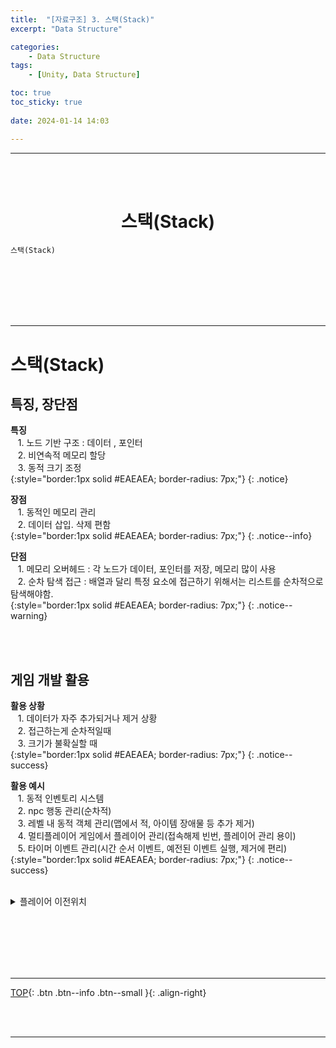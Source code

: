 ```yaml
---
title:  "[자료구조] 3. 스택(Stack)"
excerpt: "Data Structure"

categories:
    - Data Structure
tags:
    - [Unity, Data Structure]

toc: true
toc_sticky: true
 
date: 2024-01-14 14:03

---
```

- - -

<br><br>

<center><H1>  스택(Stack)  </H1></center>

`스택(Stack)`


<br><br><br><br><br>
- - - 

# 스택(Stack)

## 특징, 장단점
**특징**  
&nbsp;&nbsp; 1. 노드 기반 구조 : 데이터 , 포인터  
&nbsp;&nbsp; 2. 비연속적 메모리 할당  
&nbsp;&nbsp; 3. 동적 크기 조정  
{:style="border:1px solid #EAEAEA; border-radius: 7px;"}
{: .notice}  

**장점**  
&nbsp;&nbsp; 1. 동적인 메모리 관리  
&nbsp;&nbsp; 2. 데이터 삽입. 삭제 편함   
{:style="border:1px solid #EAEAEA; border-radius: 7px;"}
{: .notice--info}  

**단점**  
&nbsp;&nbsp; 1. 메모리 오버헤드 : 각 노드가 데이터, 포인터를 저장, 메모리 많이 사용  
&nbsp;&nbsp; 2. 순차 탐색 접근 : 배열과 달리 특정 요소에 접근하기 위해서는 리스트를 순차적으로 탐색해야함.  
{:style="border:1px solid #EAEAEA; border-radius: 7px;"}
{: .notice--warning}  

<br><br>

## 게임 개발 활용

**활용 상황**  
&nbsp;&nbsp; 1. 데이터가 자주 추가되거나 제거 상황   
&nbsp;&nbsp; 2. 접근하는게 순차적일때    
&nbsp;&nbsp; 3. 크기가 불확실할 때     
{:style="border:1px solid #EAEAEA; border-radius: 7px;"}
{: .notice--success} 

**활용 예시**  
&nbsp;&nbsp; 1. 동적 인벤토리 시스템  
&nbsp;&nbsp; 2. npc 행동 관리(순차적)  
&nbsp;&nbsp; 3. 레벨 내 동적 객체 관리(맵에서 적, 아이템 장애물 등 추가 제거)  
&nbsp;&nbsp; 4. 멀티플레이어 게임에서 플레이어 관리(접속해제 빈번, 플레이어 관리 용이)  
&nbsp;&nbsp; 5. 타이머 이벤트 관리(시간 순서 이벤트, 예전된 이벤트 실행, 제거에 편리)  
{:style="border:1px solid #EAEAEA; border-radius: 7px;"}
{: .notice--success} 

<br>

<details>
<summary>플레이어 이전위치</summary>

<div class="notice--primary" markdown="1"> 

```c# 
using System.Collections.Generic;
using UnityEngine;

public class PlayerController : MonoBehaviour
{
    private Stack<Vector3> movementHistory;

    void Start()
    {
        movementHistory = new Stack<Vector3>();
    }

    void Update()
    {
        // 플레이어 이동 관리 로직
        if (Input.GetKeyDown(KeyCode.UpArrow))
        {
            MovePlayer(Vector3.forward);
        }

        // 이동 취소 (Undo)
        if (Input.GetKeyDown(KeyCode.Z) && movementHistory.Count > 0)
        {
            UndoMovement();
        }
    }

    void MovePlayer(Vector3 direction)
    {
        movementHistory.Push(transform.position); // 현재 위치 저장
        transform.position += direction; // 플레이어 이동
    }

    void UndoMovement()
    {
        Vector3 previousPosition = movementHistory.Pop(); // 이전 위치 가져오기
        transform.position = previousPosition; // 플레이어 위치 복원
    }
}
```
</div>
</details>

<br><br><br><br><br>
- - - 


[TOP](#){: .btn .btn--info .btn--small }{: .align-right}


<br><br>
- - -
